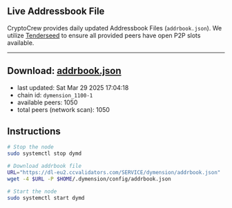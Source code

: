 ## Live Addressbook File

CryptoCrew provides daily updated Addressbook Files (`addrbook.json`). We utilize [Tenderseed](https://github.com/binaryholdings/tenderseed) to ensure all provided peers have open P2P slots available.

---
**Download: [addrbook.json](https://dl-eu2.ccvalidators.com/SERVICE/dymension/addrbook.json)**
---

- last updated: Sat Mar 29 2025 17:04:18
- chain id: `dymension_1100-1`
- available peers: 1050
- total peers (network scan): 1050

## Instructions
```sh
# Stop the node
sudo systemctl stop dymd

# Download addrbook file
URL="https://dl-eu2.ccvalidators.com/SERVICE/dymension/addrbook.json"
wget -4 $URL -P $HOME/.dymension/config/addrbook.json

# Start the node
sudo systemctl start dymd
```
